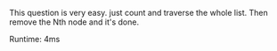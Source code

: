 This question is very easy. just count and traverse the whole list. Then remove the Nth node and it's done.

Runtime: 4ms
